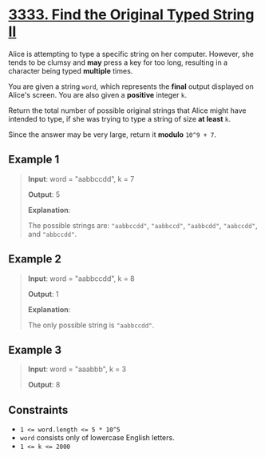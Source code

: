 # [3333. Find the Original Typed String II](https://leetcode.com/problems/find-the-original-typed-string-ii)

Alice is attempting to type a specific string on her computer. However, she tends to be clumsy and **may** press a key for too long, resulting in a character being typed **multiple** times.

You are given a string `word`, which represents the **final** output displayed on Alice's screen. You are also given a **positive** integer `k`.

Return the total number of possible original strings that Alice might have intended to type, if she was trying to type a string of size **at least** `k`.

Since the answer may be very large, return it **modulo** `10^9 + 7`.

## Example 1

> **Input**: word = "aabbccdd", k = 7
>
> **Output**: 5
>
> **Explanation**:
>
> The possible strings are: `"aabbccdd"`, `"aabbccd"`, `"aabbcdd"`, `"aabccdd"`, and `"abbccdd"`.

## Example 2

> **Input**: word = "aabbccdd", k = 8
>
> **Output**: 1
>
> **Explanation**:
>
> The only possible string is `"aabbccdd"`.

## Example 3

> **Input**: word = "aaabbb", k = 3
>
> **Output**: 8

## Constraints

- `1 <= word.length <= 5 * 10^5`
- `word` consists only of lowercase English letters.
- `1 <= k <= 2000`
